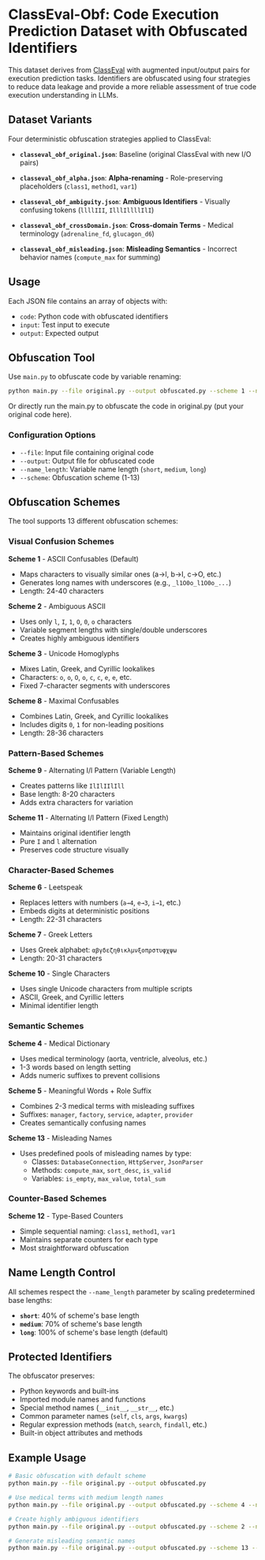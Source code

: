 # ClassEval-Obf: Code Execution Prediction Dataset with Obfuscated Identifiers

This dataset derives from [ClassEval](https://github.com/FudanSELab/ClassEval) with augmented input/output pairs for execution prediction tasks. Identifiers are obfuscated using four strategies to reduce data leakage and provide a more reliable assessment of true code execution understanding in LLMs.

## Dataset Variants

Four deterministic obfuscation strategies applied to ClassEval:

- **`classeval_obf_original.json`**: Baseline (original ClassEval with new I/O pairs)

- **`classeval_obf_alpha.json`**: **Alpha-renaming** - Role-preserving placeholders (`class1`, `method1`, `var1`)

- **`classeval_obf_ambiguity.json`**: **Ambiguous Identifiers** - Visually confusing tokens (`llllIII`, `IlllIllllIlI`)

- **`classeval_obf_crossDomain.json`**: **Cross-domain Terms** - Medical terminology (`adrenaline_fd`, `glucagon_d6`)

- **`classeval_obf_misleading.json`**: **Misleading Semantics** - Incorrect behavior names (`compute_max` for summing)

## Usage

Each JSON file contains an array of objects with:
- `code`: Python code with obfuscated identifiers
- `input`: Test input to execute
- `output`: Expected output

## Obfuscation Tool

Use `main.py` to obfuscate code by variable renaming:

```sh
python main.py --file original.py --output obfuscated.py --scheme 1 --name_length medium
```

Or directly run the main.py to obfuscate the code in original.py (put your original code here).
### Configuration Options

- `--file`: Input file containing original code
- `--output`: Output file for obfuscated code
- `--name_length`: Variable name length (`short`, `medium`, `long`)
- `--scheme`: Obfuscation scheme (1-13)

## Obfuscation Schemes

The tool supports 13 different obfuscation schemes:

### Visual Confusion Schemes

**Scheme 1** - ASCII Confusables (Default)
- Maps characters to visually similar ones (a→l, b→I, c→O, etc.)
- Generates long names with underscores (e.g., `_l1O0o_l1O0o_...`)
- Length: 24-40 characters

**Scheme 2** - Ambiguous ASCII
- Uses only `l`, `I`, `1`, `O`, `0`, `o` characters
- Variable segment lengths with single/double underscores
- Creates highly ambiguous identifiers

**Scheme 3** - Unicode Homoglyphs
- Mixes Latin, Greek, and Cyrillic lookalikes
- Characters: `o`, `ο`, `О`, `о`, `c`, `с`, `e`, `е`, etc.
- Fixed 7-character segments with underscores

**Scheme 8** - Maximal Confusables
- Combines Latin, Greek, and Cyrillic lookalikes
- Includes digits `0`, `1` for non-leading positions
- Length: 28-36 characters

### Pattern-Based Schemes

**Scheme 9** - Alternating I/l Pattern (Variable Length)
- Creates patterns like `IlIlIIlIll`
- Base length: 8-20 characters
- Adds extra characters for variation

**Scheme 11** - Alternating I/l Pattern (Fixed Length)
- Maintains original identifier length
- Pure `I` and `l` alternation
- Preserves code structure visually

### Character-Based Schemes

**Scheme 6** - Leetspeak
- Replaces letters with numbers (`a→4`, `e→3`, `i→1`, etc.)
- Embeds digits at deterministic positions
- Length: 22-31 characters

**Scheme 7** - Greek Letters
- Uses Greek alphabet: `αβγδεζηθικλμνξοπρστυφχψω`
- Length: 20-31 characters

**Scheme 10** - Single Characters
- Uses single Unicode characters from multiple scripts
- ASCII, Greek, and Cyrillic letters
- Minimal identifier length

### Semantic Schemes

**Scheme 4** - Medical Dictionary
- Uses medical terminology (aorta, ventricle, alveolus, etc.)
- 1-3 words based on length setting
- Adds numeric suffixes to prevent collisions

**Scheme 5** - Meaningful Words + Role Suffix
- Combines 2-3 medical terms with misleading suffixes
- Suffixes: `manager`, `factory`, `service`, `adapter`, `provider`
- Creates semantically confusing names

**Scheme 13** - Misleading Names
- Uses predefined pools of misleading names by type:
  - Classes: `DatabaseConnection`, `HttpServer`, `JsonParser`
  - Methods: `compute_max`, `sort_desc`, `is_valid`
  - Variables: `is_empty`, `max_value`, `total_sum`

### Counter-Based Schemes

**Scheme 12** - Type-Based Counters
- Simple sequential naming: `class1`, `method1`, `var1`
- Maintains separate counters for each type
- Most straightforward obfuscation

## Name Length Control

All schemes respect the `--name_length` parameter by scaling predetermined base lengths:
- **`short`**: 40% of scheme's base length
- **`medium`**: 70% of scheme's base length  
- **`long`**: 100% of scheme's base length (default)

## Protected Identifiers

The obfuscator preserves:
- Python keywords and built-ins
- Imported module names and functions
- Special method names (`__init__`, `__str__`, etc.)
- Common parameter names (`self`, `cls`, `args`, `kwargs`)
- Regular expression methods (`match`, `search`, `findall`, etc.)
- Built-in object attributes and methods

## Example Usage

```sh
# Basic obfuscation with default scheme
python main.py --file original.py --output obfuscated.py

# Use medical terms with medium length names
python main.py --file original.py --output obfuscated.py --scheme 4 --name_length medium

# Create highly ambiguous identifiers
python main.py --file original.py --output obfuscated.py --scheme 2 --name_length long

# Generate misleading semantic names
python main.py --file original.py --output obfuscated.py --scheme 13 --name_length short
```